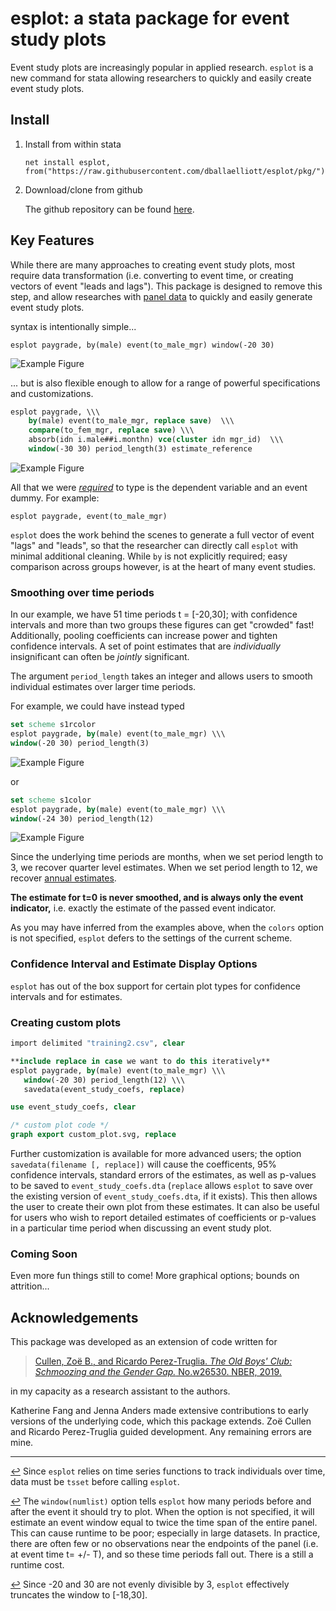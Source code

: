 # esplot: a stata package for event study plots

Event study plots are increasingly popular in applied research. `esplot` is a new command for stata allowing researchers to quickly and easily create event study plots.

## Install

1. Install from within stata

   `net install esplot, from("https://raw.githubusercontent.com/dballaelliott/esplot/pkg/")`

2. Download/clone from github

   The github repository can be found [here](https://github.com/dballaelliott/esplot).

## Key Features

While there are many approaches to creating event study plots, most require data transformation (i.e. converting to event time, or creating vectors of event "leads and lags"). This package is designed to remove this step, and allow researches with <span id="a2">[panel data](#f2 "Must be able to be tsset: read more")</span> to quickly and easily generate event study plots.  

syntax is intentionally simple...  

`esplot paygrade, by(male) event(to_male_mgr) window(-20 30)`

![Example Figure](img/img1.svg "Example Figure")

... but is also flexible enough to allow for a range of powerful specifications and customizations. 
```stata
esplot paygrade, \\\
    by(male) event(to_male_mgr, replace save)  \\\ 
    compare(to_fem_mgr, replace save) \\\
    absorb(idn i.male##i.monthn) vce(cluster idn mgr_id)  \\\
    window(-30 30) period_length(3) estimate_reference 
```
![Example Figure](img/img5.svg "Example Figure")

All that we were <span id="a3">*[required](#fn3 "While not required, specifying a window is highly recommended.")*</span> to type is the dependent variable and an event dummy. For example:

`esplot paygrade, event(to_male_mgr)`

 `esplot` does the work behind the scenes to generate a full vector of event "lags" and "leads", so that the researcher can directly call `esplot` with minimal additional cleaning. While `by` is not explicitly required; easy comparison across groups however, is at the heart of many event studies.


### Smoothing over time periods

In our example, we have 51 time periods t = [-20,30]; with confidence intervals and more than two groups these figures can get "crowded" fast! Additionally, pooling coefficients can increase power and tighten confidence intervals. A set of point estimates that are *individually* insignificant can often be *jointly* significant.

The argument `period_length` takes an integer and allows users to smooth individual estimates over larger time periods. 

For example, we could have instead typed 

```stata
set scheme s1rcolor
esplot paygrade, by(male) event(to_male_mgr) \\\
window(-20 30) period_length(3)
```  

![Example Figure](img/img2a.svg "Example Figure")

or

```stata
set scheme s1color
esplot paygrade, by(male) event(to_male_mgr) \\\
window(-24 30) period_length(12)
``` 

![Example Figure](img/img2b.svg "Example Figure")

Since the underlying time periods are months, when we set period length to 3, we recover quarter level estimates. When we set period length to 12, we recover <span id="a1"> [annual estimates](#f1 "esplot will trim extraneous periods: read more")</span>. 

 **The estimate for t=0 is never smoothed, and is always only the event indicator,** i.e. exactly the estimate of the passed event indicator.

As you may have inferred from the examples above, when the `colors` option is not specified, `esplot` defers to the settings of the current scheme.

### Confidence Interval and Estimate Display Options

`esplot` has out of the box support for certain plot types for confidence intervals and for estimates.  

### Creating custom plots


 ```stata
import delimited "training2.csv", clear

**include replace in case we want to do this iteratively**
 esplot paygrade, by(male) event(to_male_mgr) \\\
    window(-20 30) period_length(12) \\\
    savedata(event_study_coefs, replace)

 use event_study_coefs, clear

 /* custom plot code */
 graph export custom_plot.svg, replace
 ```  

Further customization is available for more advanced users; the option `savedata(filename [, replace])` will cause the coefficents, 95% confidence intervals, standard errors of the estimates, as well as p-values to be saved to `event_study_coefs.dta` (`replace` allows `esplot` to save over the existing version of  `event_study_coefs.dta`, if it exists). This then allows the user to create their own plot from these estimates. It can also be useful for users who wish to report detailed estimates of coefficients or p-values in a particular time period when discussing an event study plot.

### Coming Soon

Even more fun things still to come! More graphical options; bounds on attrition...

## Acknowledgements

This package was developed as an extension of code written for  
> [Cullen, Zoë B., and Ricardo Perez-Truglia. _The Old Boys' Club: Schmoozing and the Gender Gap._ No.w26530. NBER, 2019.](https://www.nber.org/papers/w26530)
 
in my capacity as a research assistant to the authors.  

Katherine Fang and Jenna Anders made extensive contributions to early versions of the underlying code, which this package extends. Zoë Cullen and Ricardo Perez-Truglia guided development. Any remaining errors are mine.

<!-- https://stackoverflow.com/questions/25579868/how-to-add-footnotes-to-github-flavoured-markdown -->
<!-- <hr> -->
<hr>

[↩](#a2 "Back") <span id="f2">Since `esplot` relies on time series functions to track individuals over time, data must be `tsset` before calling `esplot`.</span>

 [↩](#a3 "Back") <span id="fn3"> The `window(numlist)` option tells `esplot` how many periods before and after the event it should try to plot. When the option is not specified, it will estimate an event window equal to twice the time span of the entire panel. This can cause runtime to be poor; especially in large datasets. In practice, there are often few or no observations near the endpoints of the panel (i.e. at event time t= +/- T), and so these time periods fall out. There is a still a runtime cost.
 </span>


 [↩](#a1 "Back") <span id="f1">Since -20 and 30 are not evenly divisible by 3, `esplot` effectively truncates the window to [-18,30].</span>

 